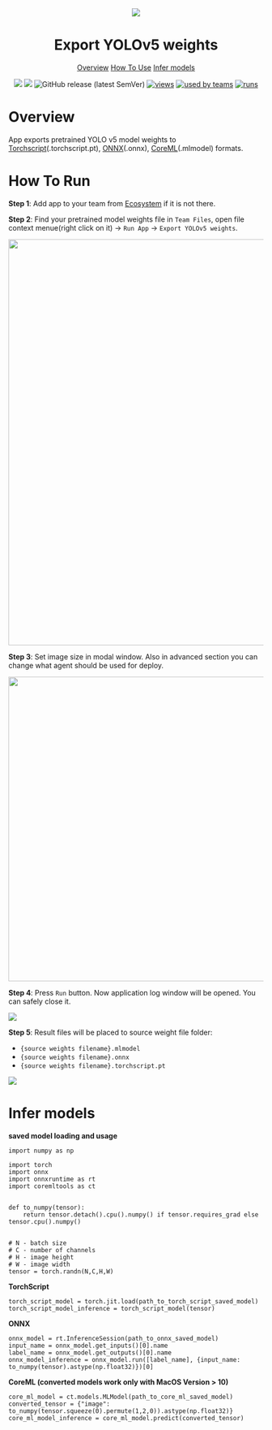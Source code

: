 <div align="center" markdown>
<img src="https://i.imgur.com/csTZRio.png"/>

# Export YOLOv5 weights

<p align="center">
  <a href="#Overview">Overview</a>
  <a href="#How-To-Use">How To Use</a>
  <a href="#Infer-models">Infer models</a>
</p>

[![](https://img.shields.io/badge/supervisely-ecosystem-brightgreen)](https://ecosystem.supervise.ly/apps/supervisely-ecosystem/yolov5/supervisely/export_weights)
[![](https://img.shields.io/badge/slack-chat-green.svg?logo=slack)](https://supervise.ly/slack)
![GitHub release (latest SemVer)](https://img.shields.io/github/v/release/supervisely-ecosystem/yolov5)
[![views](https://app.supervise.ly/public/api/v3/ecosystem.counters?repo=supervisely-ecosystem/yolov5/supervisely/export_weights&counter=views&label=views)](https://supervise.ly)
[![used by teams](https://app.supervise.ly/public/api/v3/ecosystem.counters?repo=supervisely-ecosystem/yolov5/supervisely/export_weights&counter=downloads&label=used%20by%20teams)](https://supervise.ly)
[![runs](https://app.supervise.ly/public/api/v3/ecosystem.counters?repo=supervisely-ecosystem/yolov5/supervisely/export_weights&counter=runs&label=runs&123)](https://supervise.ly)

</div>

# Overview

App exports pretrained YOLO v5 model weights to [Torchscript](https://pytorch.org/docs/stable/jit.html?highlight=model%20features)(.torchscript.pt), [ONNX](https://onnx.ai/index.html)(.onnx), [CoreML](https://coremltools.readme.io/docs)(.mlmodel) formats. 

# How To Run
**Step 1**: Add app to your team from [Ecosystem](https://ecosystem.supervise.ly/apps/import-mot-format) if it is not there.

**Step 2**: Find your pretrained model weights file in `Team Files`, open file context menue(right click on it) -> `Run App` -> `Export YOLOv5 weights`.

<img src="https://i.imgur.com/uzMlQ2e.png" width="800px"/>

**Step 3**: Set image size in modal window. Also in advanced section you can change what agent should be used for deploy.

<img src="https://i.imgur.com/7q7wLKW.png" width="600px"/>

**Step 4**: Press `Run` button. Now application log window will be opened. You can safely close it.

<img src="https://i.imgur.com/zjXgxhg.png"/>

**Step 5**: Result files will be placed to source weight file folder:
 - `{source weights filename}.mlmodel`
 - `{source weights filename}.onnx`
 - `{source weights filename}.torchscript.pt`

<img src="https://i.imgur.com/415Ijbk.png"/>

# Infer models
**saved model loading and usage**
```
import numpy as np

import torch
import onnx
import onnxruntime as rt
import coremltools as ct


def to_numpy(tensor):
    return tensor.detach().cpu().numpy() if tensor.requires_grad else tensor.cpu().numpy()


# N - batch size
# C - number of channels
# H - image height
# W - image width
tensor = torch.randn(N,C,H,W)
```
**TorchScript**
```
torch_script_model = torch.jit.load(path_to_torch_script_saved_model)
torch_script_model_inference = torch_script_model(tensor)
```

**ONNX**
```    
onnx_model = rt.InferenceSession(path_to_onnx_saved_model)
input_name = onnx_model.get_inputs()[0].name
label_name = onnx_model.get_outputs()[0].name
onnx_model_inference = onnx_model.run([label_name], {input_name: to_numpy(tensor).astype(np.float32)})[0]
```

**CoreML (converted models work only with MacOS Version > 10)**
```
core_ml_model = ct.models.MLModel(path_to_core_ml_saved_model)
converted_tensor = {"image": to_numpy(tensor.squeeze(0).permute(1,2,0)).astype(np.float32)}
core_ml_model_inference = core_ml_model.predict(converted_tensor)
```
